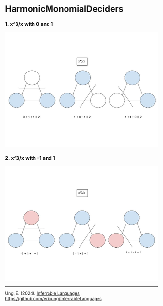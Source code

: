 # HarmonicMonomialDeciders

### 1. x^3/x with 0 and 1

![01x33with0and1](Resources/01x33with0and1.jpg)

### 2. x^3/x with -1 and 1

![02x3xwith1and1](Resources/02x3xwithneg1and1.jpg)

-----

Ung, E. (2024). [Inferrable Languages](https://github.com/ericung/InferrableLanguages)
. https://github.com/ericung/InferrableLanguages

